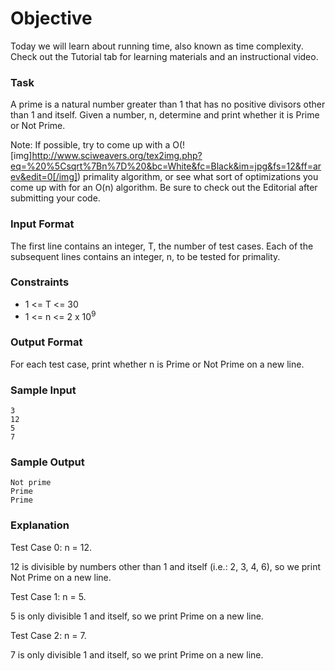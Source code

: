 # Objective

Today we will learn about running time, also known as time complexity. Check out the Tutorial tab for learning materials and an instructional video.

### Task

A prime is a natural number greater than 1 that has no positive divisors other than 1 and itself. Given a number, n, determine and print whether it is Prime or Not Prime.

Note: If possible, try to come up with a O(![img]http://www.sciweavers.org/tex2img.php?eq=%20%5Csqrt%7Bn%7D%20&bc=White&fc=Black&im=jpg&fs=12&ff=arev&edit=0[/img]) primality algorithm, or see what sort of optimizations you come up with for an O(n) algorithm. Be sure to check out the Editorial after submitting your code.

### Input Format

The first line contains an integer, T, the number of test cases.
Each of the subsequent lines contains an integer, n, to be tested for primality.

### Constraints

-   1 <= T <= 30
-   1 <= n <= 2 x 10<sup>9</sup>

### Output Format

For each test case, print whether n is Prime or Not Prime on a new line.

### Sample Input

```
3
12
5
7
```

### Sample Output

```
Not prime
Prime
Prime
```

### Explanation

Test Case 0: n = 12.

12 is divisible by numbers other than 1 and itself (i.e.: 2, 3, 4, 6), so we print Not Prime on a new line.

Test Case 1: n = 5.

5 is only divisible 1 and itself, so we print Prime on a new line.

Test Case 2: n = 7.

7 is only divisible 1 and itself, so we print Prime on a new line.
